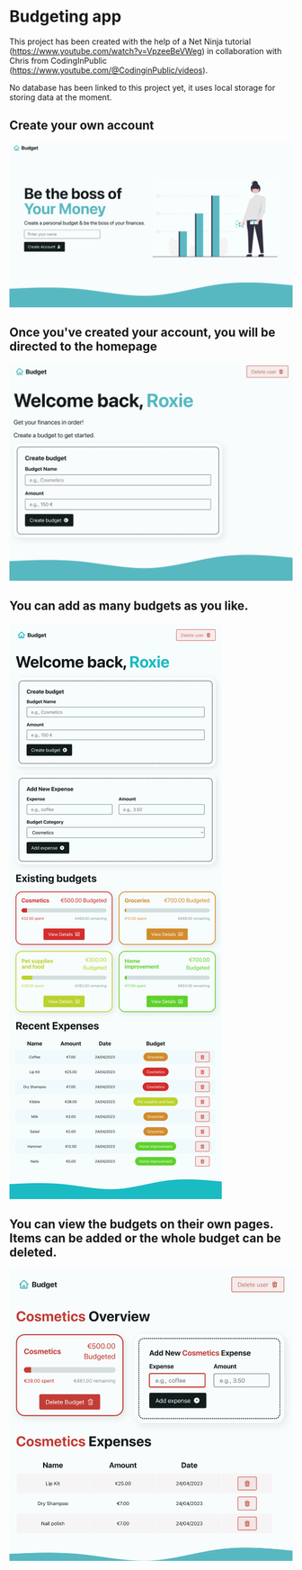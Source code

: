 # Budgeting app

This project has been created with the help of a Net Ninja tutorial (https://www.youtube.com/watch?v=VpzeeBeVWeg) in collaboration with Chris from CodingInPublic (https://www.youtube.com/@CodinginPublic/videos).

No database has been linked to this project yet, it uses local storage for storing data at the moment.

## Create your own account
![Alt text](/src/assets/screenshots/landingPage.png "Landing page")

## Once you've created your account, you will be directed to the homepage
![Alt text](/src/assets/screenshots/home.png "Empty home page")

## You can add as many budgets as you like.
![Alt text](/src/assets/screenshots/homeWithAddedData.png "Home page with data")

## You can view the budgets on their own pages. Items can be added or the whole budget can be deleted.
![Alt text](/src/assets/screenshots/budgetPage.png "Budget page")
